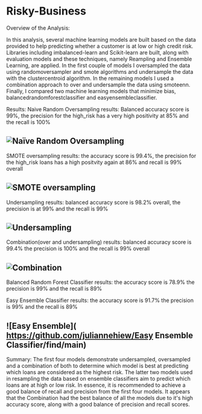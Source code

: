 # Risky-Business


Overview of the Analysis:

In this analysis, several machine learning models are built based on the data provided to help predicting whether a customer is at low or high credit risk. Libraries including imbalanced-learn and Scikit-learn are built, along with evaluation models and these techniques, namely Reampling and Ensemble Learning, are applied. In the first couple of models I oversampled the data using randomoversampler and smote algorithms and undersample the data with the clustercentroid algorithm. In the remaining models I used a combination approach to over and undersample the data using smoteenn. Finally, I compared two machine learning models that minimize bias, balancedrandomforestclassifier and easyensembleclassifier.  

Results:
Naive Random Oversampling results: Balanced accuracy score is 99%, the precision for the high_risk has a very high positivity at 85% and the recall is 100%


## ![Naïve Random Oversampling]( https://github.com/juliannehiew/Risky-Business/find/main)



SMOTE oversampling results: the accuracy score is 99.4%, the precision for the high_risk loans has a high positvity again at 86% and recall is 99% overall


## ![SMOTE oversampling]( https://github.com/juliannehiew/Risky-Business/find/main)



Undersampling results: balanced accuracy score is 98.2% overall, the precision is at 99% and the recall is 99%


## ![Undersampling]( https://github.com/juliannehiew/Undersampling/find/main)




Combination(over and undersampling) results: balanced accuracy score is 99.4% the precision is 100% and the recall is 99% overall

## ![Combination](https://github.com/juliannehiew/Combination/find/main)




Balanced Random Forest Classifier results: the accuracy score is 78.9% the precision is 99% and the recall is 89%






Easy Ensemble Classifier results: the accuracy score is 91.7% the precision is 99% and the recall is 89%


## ![Easy Ensemble]( https://github.com/juliannehiew/Easy Ensemble Classifier/find/main)



Summary:
The first four models demonstrate undersampled, oversampled and a combination of both to determine which model is best at predicting which loans are considered as the highest risk. The latter two models used in resampling the data based on ensemble classifiers aim to predict which loans are at high or low risk.  In essence, it is recommended to achieve a good balance of recall and precision from the first four models. It appears that the Combination had the best balance of all the models due to it's high accuracy score, along with a good balance of precision and recall scores.
